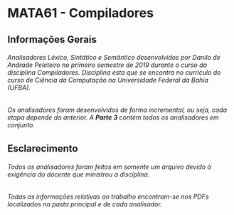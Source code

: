 # MATA61 - Compiladores

## **Informações Gerais**

###### Analisadores Léxico, Sintático e Semântico desenvolvidos por Danilo de Andrade Peleteiro no primeiro semestre de 2019 durante o curso da disciplina Compiladores. Disciplina esta que se encontra no currículo do curso de Ciência da Computação na Universidade Federal da Bahia (UFBA).

###### Os analisadores foram desenvolvidos de forma incremental, ou seja, cada etapa depende da anterior. A **Parte 3** contém todos os analisadores em conjunto.

## **Esclarecimento**

###### Todos os analisadores foram feitos em somente um arquivo devido à exigência do docente que ministrou a disciplina.

###### Todas as informações relativas ao trabalho encontram-se nos PDFs localizados na pasta principal e de cada analisador.
